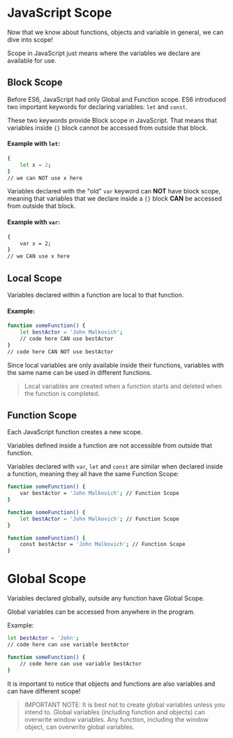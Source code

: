 # JavaScript Scope

Now that we know about functions, objects and variable in general, we can dive into scope!

Scope in JavaScript just means where the variables we declare are available for use.



## Block Scope

Before ES6, JavaScript had only Global and Function scope. ES6 introduced two important keywords for declaring variables: `let` and `const`.

These two keywords provide Block scope in JavaScript. That means that variables inside `{}` block cannot be accessed from outside that block.

#### Example with `let`:

```sh
{
    let x = 2;
}
// we can NOT use x here
```

Variables declared with the "old" `var` keyword can **NOT** have block scope, meaning that variables that we declare inside a `{}` block **CAN** be accessed from outside that block.

#### Example with `var`:

```sh
{
    var x = 2;
}
// we CAN use x here
```

## Local Scope

Variables declared within a function are local to that function.

#### Example:

```sh
function someFunction() {
    let bestActor = 'John Malkovich';
    // code here CAN use bestActor
}
// code here CAN NOT use bestActor
```

Since local variables are only available inside their functions, variables with the same name can be used in different functions.

> Local variables are created when a function starts and deleted when the function is completed.

## Function Scope

Each JavaScript function creates a new scope.

Variables defined inside a function are not accessible from outside that function.

Variables declared with `var`, `let` and `const` are similar when declared inside a function, meaning they all have the same Function Scope:

```sh
function someFunction() {
    var bestActor = 'John Malkovich'; // Function Scope
}
```

```sh
function someFunction() {
    let bestActor = 'John Malkovich'; // Function Scope
}
```

```sh
function someFunction() {
    const bestActor = 'John Malkovich'; // Function Scope
}
```

# Global Scope

Variables declared globally, outside any function have Global Scope.

Global variables can be accessed from anywhere in the program.

Example:

```sh
let bestActor = 'John';
// code here can use variable bestActor

function someFunction() {
    // code here can use variable bestActor
}
```

It is important to notice that objects and functions are also variables and can have different scope!

> IMPORTANT NOTE: It is best not to create global variables unless you intend to. Global variables (including function and objects) can overwrite window variables. Any function, including the window object, can overwrite global variables.
